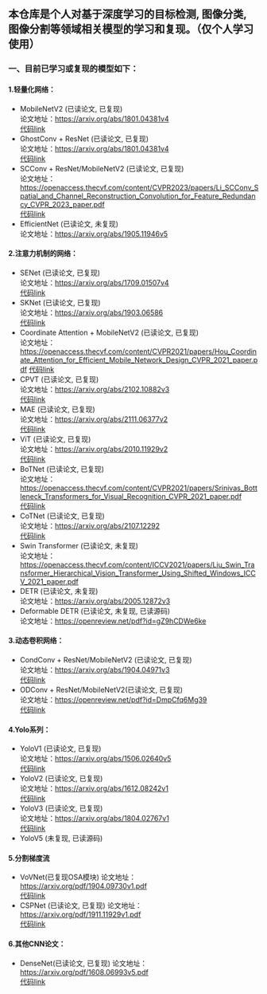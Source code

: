 ## 本仓库是个人对基于深度学习的目标检测, 图像分类, 图像分割等领域相关模型的学习和复现。（仅个人学习使用）

### 一、目前已学习或复现的模型如下：

#### 1.轻量化网络：
- MobileNetV2 (已读论文, 已复现)  
    论文地址：https://arxiv.org/abs/1801.04381v4  
    [代码link](https://github.com/syz247179876/cv-deep-learning/tree/main/network)
- GhostConv + ResNet (已读论文, 已复现)  
    论文地址：https://arxiv.org/abs/1801.04381v4  
    [代码link](https://github.com/syz247179876/cv-deep-learning/tree/main/other_utils/conv)
- SCConv + ResNet/MobileNetV2 (已读论文, 已复现)  
    论文地址：https://openaccess.thecvf.com/content/CVPR2023/papers/Li_SCConv_Spatial_and_Channel_Reconstruction_Convolution_for_Feature_Redundancy_CVPR_2023_paper.pdf  
    [代码link](https://github.com/syz247179876/cv-deep-learning/tree/main/other_utils/conv)
- EfficientNet (已读论文, 未复现)  
    论文地址：https://arxiv.org/abs/1905.11946v5


#### 2.注意力机制的网络：
- SENet (已读论文, 已复现)  
    论文地址：https://arxiv.org/abs/1709.01507v4  
    [代码link](https://github.com/syz247179876/cv-deep-learning/tree/main/Attention)
- SKNet (已读论文, 已复现)  
    论文地址：https://arxiv.org/abs/1903.06586  
    [代码link](https://github.com/syz247179876/cv-deep-learning/tree/main/Attention)
- Coordinate Attention + MobileNetV2 (已读论文, 已复现)  
    论文地址：https://openaccess.thecvf.com/content/CVPR2021/papers/Hou_Coordinate_Attention_for_Efficient_Mobile_Network_Design_CVPR_2021_paper.pdf
    [代码link](https://github.com/syz247179876/cv-deep-learning/tree/main/Attention)
- CPVT (已读论文, 已复现)  
    论文地址：https://arxiv.org/abs/2102.10882v3  
    [代码link](https://github.com/syz247179876/cv-deep-learning/tree/main/Attention)
- MAE (已读论文, 已复现)  
    论文地址：https://arxiv.org/abs/2111.06377v2  
    [代码link](https://github.com/syz247179876/cv-deep-learning/tree/main/Attention)
- ViT (已读论文, 已复现)  
    论文地址：https://arxiv.org/abs/2010.11929v2    
    [代码link](https://github.com/syz247179876/cv-deep-learning/tree/main/image_classification)
- BoTNet (已读论文, 已复现)  
    论文地址：https://openaccess.thecvf.com/content/CVPR2021/papers/Srinivas_Bottleneck_Transformers_for_Visual_Recognition_CVPR_2021_paper.pdf  
    [代码link](https://github.com/syz247179876/cv-deep-learning/tree/main/network)
- CoTNet (已读论文, 已复现)  
    论文地址：https://arxiv.org/abs/2107.12292  
    [代码link](https://github.com/syz247179876/cv-deep-learning/tree/main/network)
- Swin Transformer (已读论文, 未复现)  
    论文地址：https://openaccess.thecvf.com/content/ICCV2021/papers/Liu_Swin_Transformer_Hierarchical_Vision_Transformer_Using_Shifted_Windows_ICCV_2021_paper.pdf
- DETR (已读论文, 未复现)  
    论文地址：https://arxiv.org/abs/2005.12872v3
- Deformable DETR (已读论文, 未复现, 已读源码)  
    论文地址：https://openreview.net/pdf?id=gZ9hCDWe6ke


#### 3.动态卷积网络：
- CondConv + ResNet/MobileNetV2 (已读论文, 已复现)  
    论文地址：https://arxiv.org/abs/1904.04971v3  
    [代码link](https://github.com/syz247179876/cv-deep-learning/tree/main/network)
- ODConv + ResNet/MobileNetV2(已读论文, 已复现)  
    论文地址：https://openreview.net/pdf?id=DmpCfq6Mg39  
    [代码link](https://github.com/syz247179876/cv-deep-learning/tree/main/network)


#### 4.Yolo系列：
- YoloV1 (已读论文, 已复现)  
    论文地址：https://arxiv.org/abs/1506.02640v5  
    [代码link](https://github.com/syz247179876/cv-deep-learning/tree/main/object_detection)
- YoloV2 (已读论文, 已复现)  
    论文地址：https://arxiv.org/abs/1612.08242v1  
    [代码link](https://github.com/syz247179876/cv-deep-learning/tree/main/object_detection)
- YoloV3 (已读论文, 已复现)  
    论文地址：https://arxiv.org/abs/1804.02767v1  
    [代码link](https://github.com/syz247179876/cv-deep-learning/tree/main/object_detection)
- YoloV5 (未复现, 已读源码)  


#### 5.分割梯度流
- VoVNet(已复现OSA模块)
    论文地址：https://arxiv.org/pdf/1904.09730v1.pdf  
    [代码link](https://github.com/syz247179876/cv-deep-learning/tree/main/other_utils/conv)  
- CSPNet (已读论文, 已复现)
    论文地址：https://arxiv.org/pdf/1911.11929v1.pdf  
    [代码link](https://github.com/syz247179876/cv-deep-learning/tree/main/network)  


#### 6.其他CNN论文：
- DenseNet(已读论文, 已复现)
    论文地址：https://arxiv.org/pdf/1608.06993v5.pdf  
    [代码link](https://github.com/syz247179876/cv-deep-learning/tree/main/network)  

